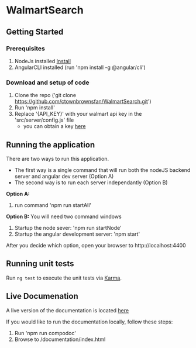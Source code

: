 # WalmartSearch

## Getting Started

### Prerequisites

1. NodeJs installed [Install](https://nodejs.org/en/)
2. AngularCLI installed (run 'npm install -g @angular/cli')

### Download and setup of code

1. Clone the repo ('git clone https://github.com/ctownbrownsfan/WalmartSearch.git')
2. Run 'npm install'
3. Replace '{API_KEY}' with your walmart api key in the 'src/server/config.js' file
    * you can obtain a key [here](https://developer.walmartlabs.com/page)

## Running the application

There are two ways to run this application.
- The first way is a single command that will run both the nodeJS backend server and angular dev server (Option A)
- The second way is to run each server independantly (Option B)

**Option A:**
1. run command 'npm run startAll'

**Option B:**
You will need two command windows

1. Startup the node sever: 'npm run startNode'
2. Startup the angular development server: 'npm start'

After you decide which option, open your browser to http://localhost:4400

## Running unit tests

Run `ng test` to execute the unit tests via [Karma](https://karma-runner.github.io).

## Live Documenation

A live version of the documentation is located [here](https://walmartsearch.azurewebsites.net)

If you would like to run the documentation locally, follow these steps:
1. Run 'npm run compodoc'
2. Browse to /documentation/index.html
